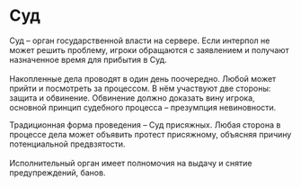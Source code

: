 # Суд

Суд – орган государственной власти на сервере. Если интерпол не может решить проблему, игроки обращаются с заявлением и получают назначенное время для прибытия в Суд.\
\
Накопленные дела проводят в один день поочередно. Любой может прийти и посмотреть за процессом. В нём участвуют две стороны: защита и обвинение. Обвинение должно доказать вину игрока, основной принцип судебного процесса – презумпция невиновности.

Традиционная форма проведения – Суд присяжных. Любая сторона в процессе дела может объявить протест присяжному, объясняя причину потенциальной предвзятости.\
\
Исполнительный орган имеет полномочия на выдачу и снятие предупреждений, банов.
